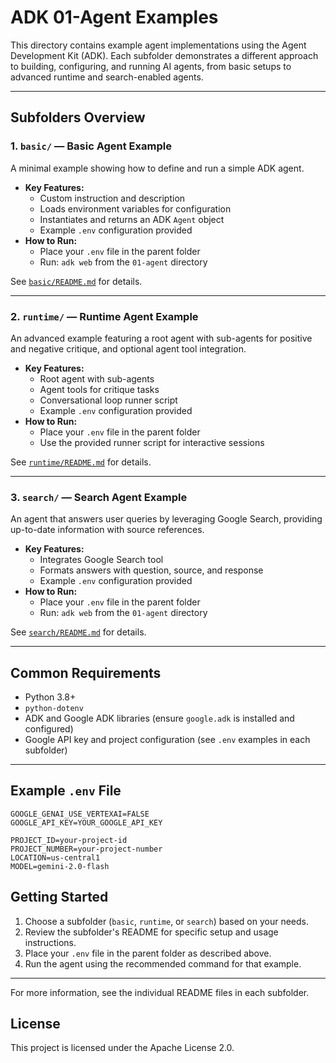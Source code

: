 
# ADK 01-Agent Examples

This directory contains example agent implementations using the Agent Development Kit (ADK). Each subfolder demonstrates a different approach to building, configuring, and running AI agents, from basic setups to advanced runtime and search-enabled agents.

---

## Subfolders Overview

### 1. `basic/` — Basic Agent Example

A minimal example showing how to define and run a simple ADK agent.

- **Key Features:**
  - Custom instruction and description
  - Loads environment variables for configuration
  - Instantiates and returns an ADK `Agent` object
  - Example `.env` configuration provided
- **How to Run:**
  - Place your `.env` file in the parent folder
  - Run: `adk web` from the `01-agent` directory

See [`basic/README.md`](./basic/README.md) for details.

---

### 2. `runtime/` — Runtime Agent Example

An advanced example featuring a root agent with sub-agents for positive and negative critique, and optional agent tool integration.

- **Key Features:**
  - Root agent with sub-agents
  - Agent tools for critique tasks
  - Conversational loop runner script
  - Example `.env` configuration provided
- **How to Run:**
  - Place your `.env` file in the parent folder
  - Use the provided runner script for interactive sessions

See [`runtime/README.md`](./runtime/README.md) for details.

---

### 3. `search/` — Search Agent Example

An agent that answers user queries by leveraging Google Search, providing up-to-date information with source references.

- **Key Features:**
  - Integrates Google Search tool
  - Formats answers with question, source, and response
  - Example `.env` configuration provided
- **How to Run:**
  - Place your `.env` file in the parent folder
  - Run: `adk web` from the `01-agent` directory

See [`search/README.md`](./search/README.md) for details.

---

## Common Requirements

- Python 3.8+
- `python-dotenv`
- ADK and Google ADK libraries (ensure `google.adk` is installed and configured)
- Google API key and project configuration (see `.env` examples in each subfolder)

---

## Example `.env` File
```
GOOGLE_GENAI_USE_VERTEXAI=FALSE 
GOOGLE_API_KEY=YOUR_GOOGLE_API_KEY 

PROJECT_ID=your-project-id 
PROJECT_NUMBER=your-project-number 
LOCATION=us-central1 
MODEL=gemini-2.0-flash
```

## Getting Started

1. Choose a subfolder (`basic`, `runtime`, or `search`) based on your needs.
2. Review the subfolder's README for specific setup and usage instructions.
3. Place your `.env` file in the parent folder as described above.
4. Run the agent using the recommended command for that example.

---

For more information, see the individual README files in each subfolder.



## License

This project is licensed under the Apache License 2.0.